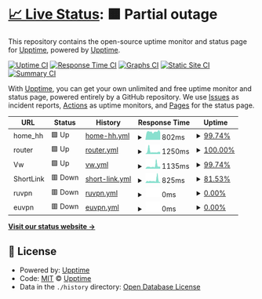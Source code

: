 # [📈 Live Status](https://sites.shtxt.info): <!--live status--> **🟧 Partial outage**

This repository contains the open-source uptime monitor and status page for [Upptime](https://upptime.js.org), powered by [Upptime](https://github.com/upptime/upptime).

[![Uptime CI](https://github.com/smartmanru/site_availability/workflows/Uptime%20CI/badge.svg)](https://github.com/smartmanru/site_availability/actions?query=workflow%3A%22Uptime+CI%22)
[![Response Time CI](https://github.com/smartmanru/site_availability/workflows/Response%20Time%20CI/badge.svg)](https://github.com/smartmanru/site_availability/actions?query=workflow%3A%22Response+Time+CI%22)
[![Graphs CI](https://github.com/smartmanru/site_availability/workflows/Graphs%20CI/badge.svg)](https://github.com/smartmanru/site_availability/actions?query=workflow%3A%22Graphs+CI%22)
[![Static Site CI](https://github.com/smartmanru/site_availability/workflows/Static%20Site%20CI/badge.svg)](https://github.com/smartmanru/site_availability/actions?query=workflow%3A%22Static+Site+CI%22)
[![Summary CI](https://github.com/smartmanru/site_availability/workflows/Summary%20CI/badge.svg)](https://github.com/smartmanru/site_availability/actions?query=workflow%3A%22Summary+CI%22)

With [Upptime](https://upptime.js.org), you can get your own unlimited and free uptime monitor and status page, powered entirely by a GitHub repository. We use [Issues](https://github.com/upptime/upptime/issues) as incident reports, [Actions](https://github.com/smartmanru/site_availability/actions) as uptime monitors, and [Pages](https://sites.shtxt.info) for the status page.

<!--start: status pages-->
<!-- This summary is generated by Upptime (https://github.com/upptime/upptime) -->
<!-- Do not edit this manually, your changes will be overwritten -->
<!-- prettier-ignore -->
| URL | Status | History | Response Time | Uptime |
| --- | ------ | ------- | ------------- | ------ |
| <img alt="" src="https://icons.duckduckgo.com/ip3/.ico" height="13"> home_hh | 🟩 Up | [home-hh.yml](https://github.com/smartmanru/site_availability/commits/HEAD/history/home-hh.yml) | <details><summary><img alt="Response time graph" src="./graphs/home-hh/response-time-week.png" height="20"> 802ms</summary><br><a href="https://sites.shtxt.info/history/home-hh"><img alt="Response time 1508" src="https://img.shields.io/endpoint?url=https%3A%2F%2Fraw.githubusercontent.com%2Fsmartmanru%2Fsite_availability%2FHEAD%2Fapi%2Fhome-hh%2Fresponse-time.json"></a><br><a href="https://sites.shtxt.info/history/home-hh"><img alt="24-hour response time 732" src="https://img.shields.io/endpoint?url=https%3A%2F%2Fraw.githubusercontent.com%2Fsmartmanru%2Fsite_availability%2FHEAD%2Fapi%2Fhome-hh%2Fresponse-time-day.json"></a><br><a href="https://sites.shtxt.info/history/home-hh"><img alt="7-day response time 802" src="https://img.shields.io/endpoint?url=https%3A%2F%2Fraw.githubusercontent.com%2Fsmartmanru%2Fsite_availability%2FHEAD%2Fapi%2Fhome-hh%2Fresponse-time-week.json"></a><br><a href="https://sites.shtxt.info/history/home-hh"><img alt="30-day response time 843" src="https://img.shields.io/endpoint?url=https%3A%2F%2Fraw.githubusercontent.com%2Fsmartmanru%2Fsite_availability%2FHEAD%2Fapi%2Fhome-hh%2Fresponse-time-month.json"></a><br><a href="https://sites.shtxt.info/history/home-hh"><img alt="1-year response time 1508" src="https://img.shields.io/endpoint?url=https%3A%2F%2Fraw.githubusercontent.com%2Fsmartmanru%2Fsite_availability%2FHEAD%2Fapi%2Fhome-hh%2Fresponse-time-year.json"></a></details> | <details><summary><a href="https://sites.shtxt.info/history/home-hh">99.74%</a></summary><a href="https://sites.shtxt.info/history/home-hh"><img alt="All-time uptime 97.35%" src="https://img.shields.io/endpoint?url=https%3A%2F%2Fraw.githubusercontent.com%2Fsmartmanru%2Fsite_availability%2FHEAD%2Fapi%2Fhome-hh%2Fuptime.json"></a><br><a href="https://sites.shtxt.info/history/home-hh"><img alt="24-hour uptime 100.00%" src="https://img.shields.io/endpoint?url=https%3A%2F%2Fraw.githubusercontent.com%2Fsmartmanru%2Fsite_availability%2FHEAD%2Fapi%2Fhome-hh%2Fuptime-day.json"></a><br><a href="https://sites.shtxt.info/history/home-hh"><img alt="7-day uptime 99.74%" src="https://img.shields.io/endpoint?url=https%3A%2F%2Fraw.githubusercontent.com%2Fsmartmanru%2Fsite_availability%2FHEAD%2Fapi%2Fhome-hh%2Fuptime-week.json"></a><br><a href="https://sites.shtxt.info/history/home-hh"><img alt="30-day uptime 98.45%" src="https://img.shields.io/endpoint?url=https%3A%2F%2Fraw.githubusercontent.com%2Fsmartmanru%2Fsite_availability%2FHEAD%2Fapi%2Fhome-hh%2Fuptime-month.json"></a><br><a href="https://sites.shtxt.info/history/home-hh"><img alt="1-year uptime 97.35%" src="https://img.shields.io/endpoint?url=https%3A%2F%2Fraw.githubusercontent.com%2Fsmartmanru%2Fsite_availability%2FHEAD%2Fapi%2Fhome-hh%2Fuptime-year.json"></a></details>
| <img alt="" src="https://icons.duckduckgo.com/ip3/.ico" height="13"> router | 🟩 Up | [router.yml](https://github.com/smartmanru/site_availability/commits/HEAD/history/router.yml) | <details><summary><img alt="Response time graph" src="./graphs/router/response-time-week.png" height="20"> 1250ms</summary><br><a href="https://sites.shtxt.info/history/router"><img alt="Response time 998" src="https://img.shields.io/endpoint?url=https%3A%2F%2Fraw.githubusercontent.com%2Fsmartmanru%2Fsite_availability%2FHEAD%2Fapi%2Frouter%2Fresponse-time.json"></a><br><a href="https://sites.shtxt.info/history/router"><img alt="24-hour response time 889" src="https://img.shields.io/endpoint?url=https%3A%2F%2Fraw.githubusercontent.com%2Fsmartmanru%2Fsite_availability%2FHEAD%2Fapi%2Frouter%2Fresponse-time-day.json"></a><br><a href="https://sites.shtxt.info/history/router"><img alt="7-day response time 1250" src="https://img.shields.io/endpoint?url=https%3A%2F%2Fraw.githubusercontent.com%2Fsmartmanru%2Fsite_availability%2FHEAD%2Fapi%2Frouter%2Fresponse-time-week.json"></a><br><a href="https://sites.shtxt.info/history/router"><img alt="30-day response time 1017" src="https://img.shields.io/endpoint?url=https%3A%2F%2Fraw.githubusercontent.com%2Fsmartmanru%2Fsite_availability%2FHEAD%2Fapi%2Frouter%2Fresponse-time-month.json"></a><br><a href="https://sites.shtxt.info/history/router"><img alt="1-year response time 998" src="https://img.shields.io/endpoint?url=https%3A%2F%2Fraw.githubusercontent.com%2Fsmartmanru%2Fsite_availability%2FHEAD%2Fapi%2Frouter%2Fresponse-time-year.json"></a></details> | <details><summary><a href="https://sites.shtxt.info/history/router">100.00%</a></summary><a href="https://sites.shtxt.info/history/router"><img alt="All-time uptime 99.66%" src="https://img.shields.io/endpoint?url=https%3A%2F%2Fraw.githubusercontent.com%2Fsmartmanru%2Fsite_availability%2FHEAD%2Fapi%2Frouter%2Fuptime.json"></a><br><a href="https://sites.shtxt.info/history/router"><img alt="24-hour uptime 100.00%" src="https://img.shields.io/endpoint?url=https%3A%2F%2Fraw.githubusercontent.com%2Fsmartmanru%2Fsite_availability%2FHEAD%2Fapi%2Frouter%2Fuptime-day.json"></a><br><a href="https://sites.shtxt.info/history/router"><img alt="7-day uptime 100.00%" src="https://img.shields.io/endpoint?url=https%3A%2F%2Fraw.githubusercontent.com%2Fsmartmanru%2Fsite_availability%2FHEAD%2Fapi%2Frouter%2Fuptime-week.json"></a><br><a href="https://sites.shtxt.info/history/router"><img alt="30-day uptime 100.00%" src="https://img.shields.io/endpoint?url=https%3A%2F%2Fraw.githubusercontent.com%2Fsmartmanru%2Fsite_availability%2FHEAD%2Fapi%2Frouter%2Fuptime-month.json"></a><br><a href="https://sites.shtxt.info/history/router"><img alt="1-year uptime 99.66%" src="https://img.shields.io/endpoint?url=https%3A%2F%2Fraw.githubusercontent.com%2Fsmartmanru%2Fsite_availability%2FHEAD%2Fapi%2Frouter%2Fuptime-year.json"></a></details>
| <img alt="" src="https://icons.duckduckgo.com/ip3/null.ico" height="13"> Vw | 🟩 Up | [vw.yml](https://github.com/smartmanru/site_availability/commits/HEAD/history/vw.yml) | <details><summary><img alt="Response time graph" src="./graphs/vw/response-time-week.png" height="20"> 1135ms</summary><br><a href="https://sites.shtxt.info/history/vw"><img alt="Response time 1662" src="https://img.shields.io/endpoint?url=https%3A%2F%2Fraw.githubusercontent.com%2Fsmartmanru%2Fsite_availability%2FHEAD%2Fapi%2Fvw%2Fresponse-time.json"></a><br><a href="https://sites.shtxt.info/history/vw"><img alt="24-hour response time 865" src="https://img.shields.io/endpoint?url=https%3A%2F%2Fraw.githubusercontent.com%2Fsmartmanru%2Fsite_availability%2FHEAD%2Fapi%2Fvw%2Fresponse-time-day.json"></a><br><a href="https://sites.shtxt.info/history/vw"><img alt="7-day response time 1135" src="https://img.shields.io/endpoint?url=https%3A%2F%2Fraw.githubusercontent.com%2Fsmartmanru%2Fsite_availability%2FHEAD%2Fapi%2Fvw%2Fresponse-time-week.json"></a><br><a href="https://sites.shtxt.info/history/vw"><img alt="30-day response time 996" src="https://img.shields.io/endpoint?url=https%3A%2F%2Fraw.githubusercontent.com%2Fsmartmanru%2Fsite_availability%2FHEAD%2Fapi%2Fvw%2Fresponse-time-month.json"></a><br><a href="https://sites.shtxt.info/history/vw"><img alt="1-year response time 1662" src="https://img.shields.io/endpoint?url=https%3A%2F%2Fraw.githubusercontent.com%2Fsmartmanru%2Fsite_availability%2FHEAD%2Fapi%2Fvw%2Fresponse-time-year.json"></a></details> | <details><summary><a href="https://sites.shtxt.info/history/vw">99.74%</a></summary><a href="https://sites.shtxt.info/history/vw"><img alt="All-time uptime 97.43%" src="https://img.shields.io/endpoint?url=https%3A%2F%2Fraw.githubusercontent.com%2Fsmartmanru%2Fsite_availability%2FHEAD%2Fapi%2Fvw%2Fuptime.json"></a><br><a href="https://sites.shtxt.info/history/vw"><img alt="24-hour uptime 100.00%" src="https://img.shields.io/endpoint?url=https%3A%2F%2Fraw.githubusercontent.com%2Fsmartmanru%2Fsite_availability%2FHEAD%2Fapi%2Fvw%2Fuptime-day.json"></a><br><a href="https://sites.shtxt.info/history/vw"><img alt="7-day uptime 99.74%" src="https://img.shields.io/endpoint?url=https%3A%2F%2Fraw.githubusercontent.com%2Fsmartmanru%2Fsite_availability%2FHEAD%2Fapi%2Fvw%2Fuptime-week.json"></a><br><a href="https://sites.shtxt.info/history/vw"><img alt="30-day uptime 98.48%" src="https://img.shields.io/endpoint?url=https%3A%2F%2Fraw.githubusercontent.com%2Fsmartmanru%2Fsite_availability%2FHEAD%2Fapi%2Fvw%2Fuptime-month.json"></a><br><a href="https://sites.shtxt.info/history/vw"><img alt="1-year uptime 97.43%" src="https://img.shields.io/endpoint?url=https%3A%2F%2Fraw.githubusercontent.com%2Fsmartmanru%2Fsite_availability%2FHEAD%2Fapi%2Fvw%2Fuptime-year.json"></a></details>
| <img alt="" src="https://icons.duckduckgo.com/ip3/.ico" height="13"> ShortLink | 🟥 Down | [short-link.yml](https://github.com/smartmanru/site_availability/commits/HEAD/history/short-link.yml) | <details><summary><img alt="Response time graph" src="./graphs/short-link/response-time-week.png" height="20"> 825ms</summary><br><a href="https://sites.shtxt.info/history/short-link"><img alt="Response time 1456" src="https://img.shields.io/endpoint?url=https%3A%2F%2Fraw.githubusercontent.com%2Fsmartmanru%2Fsite_availability%2FHEAD%2Fapi%2Fshort-link%2Fresponse-time.json"></a><br><a href="https://sites.shtxt.info/history/short-link"><img alt="24-hour response time 298" src="https://img.shields.io/endpoint?url=https%3A%2F%2Fraw.githubusercontent.com%2Fsmartmanru%2Fsite_availability%2FHEAD%2Fapi%2Fshort-link%2Fresponse-time-day.json"></a><br><a href="https://sites.shtxt.info/history/short-link"><img alt="7-day response time 825" src="https://img.shields.io/endpoint?url=https%3A%2F%2Fraw.githubusercontent.com%2Fsmartmanru%2Fsite_availability%2FHEAD%2Fapi%2Fshort-link%2Fresponse-time-week.json"></a><br><a href="https://sites.shtxt.info/history/short-link"><img alt="30-day response time 1456" src="https://img.shields.io/endpoint?url=https%3A%2F%2Fraw.githubusercontent.com%2Fsmartmanru%2Fsite_availability%2FHEAD%2Fapi%2Fshort-link%2Fresponse-time-month.json"></a><br><a href="https://sites.shtxt.info/history/short-link"><img alt="1-year response time 1456" src="https://img.shields.io/endpoint?url=https%3A%2F%2Fraw.githubusercontent.com%2Fsmartmanru%2Fsite_availability%2FHEAD%2Fapi%2Fshort-link%2Fresponse-time-year.json"></a></details> | <details><summary><a href="https://sites.shtxt.info/history/short-link">81.53%</a></summary><a href="https://sites.shtxt.info/history/short-link"><img alt="All-time uptime 88.01%" src="https://img.shields.io/endpoint?url=https%3A%2F%2Fraw.githubusercontent.com%2Fsmartmanru%2Fsite_availability%2FHEAD%2Fapi%2Fshort-link%2Fuptime.json"></a><br><a href="https://sites.shtxt.info/history/short-link"><img alt="24-hour uptime 0.00%" src="https://img.shields.io/endpoint?url=https%3A%2F%2Fraw.githubusercontent.com%2Fsmartmanru%2Fsite_availability%2FHEAD%2Fapi%2Fshort-link%2Fuptime-day.json"></a><br><a href="https://sites.shtxt.info/history/short-link"><img alt="7-day uptime 81.53%" src="https://img.shields.io/endpoint?url=https%3A%2F%2Fraw.githubusercontent.com%2Fsmartmanru%2Fsite_availability%2FHEAD%2Fapi%2Fshort-link%2Fuptime-week.json"></a><br><a href="https://sites.shtxt.info/history/short-link"><img alt="30-day uptime 88.01%" src="https://img.shields.io/endpoint?url=https%3A%2F%2Fraw.githubusercontent.com%2Fsmartmanru%2Fsite_availability%2FHEAD%2Fapi%2Fshort-link%2Fuptime-month.json"></a><br><a href="https://sites.shtxt.info/history/short-link"><img alt="1-year uptime 88.01%" src="https://img.shields.io/endpoint?url=https%3A%2F%2Fraw.githubusercontent.com%2Fsmartmanru%2Fsite_availability%2FHEAD%2Fapi%2Fshort-link%2Fuptime-year.json"></a></details>
| <img alt="" src="https://icons.duckduckgo.com/ip3/.ico" height="13"> ruvpn | 🟥 Down | [ruvpn.yml](https://github.com/smartmanru/site_availability/commits/HEAD/history/ruvpn.yml) | <details><summary><img alt="Response time graph" src="./graphs/ruvpn/response-time-week.png" height="20"> 0ms</summary><br><a href="https://sites.shtxt.info/history/ruvpn"><img alt="Response time 0" src="https://img.shields.io/endpoint?url=https%3A%2F%2Fraw.githubusercontent.com%2Fsmartmanru%2Fsite_availability%2FHEAD%2Fapi%2Fruvpn%2Fresponse-time.json"></a><br><a href="https://sites.shtxt.info/history/ruvpn"><img alt="24-hour response time 0" src="https://img.shields.io/endpoint?url=https%3A%2F%2Fraw.githubusercontent.com%2Fsmartmanru%2Fsite_availability%2FHEAD%2Fapi%2Fruvpn%2Fresponse-time-day.json"></a><br><a href="https://sites.shtxt.info/history/ruvpn"><img alt="7-day response time 0" src="https://img.shields.io/endpoint?url=https%3A%2F%2Fraw.githubusercontent.com%2Fsmartmanru%2Fsite_availability%2FHEAD%2Fapi%2Fruvpn%2Fresponse-time-week.json"></a><br><a href="https://sites.shtxt.info/history/ruvpn"><img alt="30-day response time 0" src="https://img.shields.io/endpoint?url=https%3A%2F%2Fraw.githubusercontent.com%2Fsmartmanru%2Fsite_availability%2FHEAD%2Fapi%2Fruvpn%2Fresponse-time-month.json"></a><br><a href="https://sites.shtxt.info/history/ruvpn"><img alt="1-year response time 0" src="https://img.shields.io/endpoint?url=https%3A%2F%2Fraw.githubusercontent.com%2Fsmartmanru%2Fsite_availability%2FHEAD%2Fapi%2Fruvpn%2Fresponse-time-year.json"></a></details> | <details><summary><a href="https://sites.shtxt.info/history/ruvpn">0.00%</a></summary><a href="https://sites.shtxt.info/history/ruvpn"><img alt="All-time uptime 0.00%" src="https://img.shields.io/endpoint?url=https%3A%2F%2Fraw.githubusercontent.com%2Fsmartmanru%2Fsite_availability%2FHEAD%2Fapi%2Fruvpn%2Fuptime.json"></a><br><a href="https://sites.shtxt.info/history/ruvpn"><img alt="24-hour uptime 0.00%" src="https://img.shields.io/endpoint?url=https%3A%2F%2Fraw.githubusercontent.com%2Fsmartmanru%2Fsite_availability%2FHEAD%2Fapi%2Fruvpn%2Fuptime-day.json"></a><br><a href="https://sites.shtxt.info/history/ruvpn"><img alt="7-day uptime 0.00%" src="https://img.shields.io/endpoint?url=https%3A%2F%2Fraw.githubusercontent.com%2Fsmartmanru%2Fsite_availability%2FHEAD%2Fapi%2Fruvpn%2Fuptime-week.json"></a><br><a href="https://sites.shtxt.info/history/ruvpn"><img alt="30-day uptime 0.00%" src="https://img.shields.io/endpoint?url=https%3A%2F%2Fraw.githubusercontent.com%2Fsmartmanru%2Fsite_availability%2FHEAD%2Fapi%2Fruvpn%2Fuptime-month.json"></a><br><a href="https://sites.shtxt.info/history/ruvpn"><img alt="1-year uptime 0.00%" src="https://img.shields.io/endpoint?url=https%3A%2F%2Fraw.githubusercontent.com%2Fsmartmanru%2Fsite_availability%2FHEAD%2Fapi%2Fruvpn%2Fuptime-year.json"></a></details>
| <img alt="" src="https://icons.duckduckgo.com/ip3/.ico" height="13"> euvpn | 🟥 Down | [euvpn.yml](https://github.com/smartmanru/site_availability/commits/HEAD/history/euvpn.yml) | <details><summary><img alt="Response time graph" src="./graphs/euvpn/response-time-week.png" height="20"> 0ms</summary><br><a href="https://sites.shtxt.info/history/euvpn"><img alt="Response time 0" src="https://img.shields.io/endpoint?url=https%3A%2F%2Fraw.githubusercontent.com%2Fsmartmanru%2Fsite_availability%2FHEAD%2Fapi%2Feuvpn%2Fresponse-time.json"></a><br><a href="https://sites.shtxt.info/history/euvpn"><img alt="24-hour response time 0" src="https://img.shields.io/endpoint?url=https%3A%2F%2Fraw.githubusercontent.com%2Fsmartmanru%2Fsite_availability%2FHEAD%2Fapi%2Feuvpn%2Fresponse-time-day.json"></a><br><a href="https://sites.shtxt.info/history/euvpn"><img alt="7-day response time 0" src="https://img.shields.io/endpoint?url=https%3A%2F%2Fraw.githubusercontent.com%2Fsmartmanru%2Fsite_availability%2FHEAD%2Fapi%2Feuvpn%2Fresponse-time-week.json"></a><br><a href="https://sites.shtxt.info/history/euvpn"><img alt="30-day response time 0" src="https://img.shields.io/endpoint?url=https%3A%2F%2Fraw.githubusercontent.com%2Fsmartmanru%2Fsite_availability%2FHEAD%2Fapi%2Feuvpn%2Fresponse-time-month.json"></a><br><a href="https://sites.shtxt.info/history/euvpn"><img alt="1-year response time 0" src="https://img.shields.io/endpoint?url=https%3A%2F%2Fraw.githubusercontent.com%2Fsmartmanru%2Fsite_availability%2FHEAD%2Fapi%2Feuvpn%2Fresponse-time-year.json"></a></details> | <details><summary><a href="https://sites.shtxt.info/history/euvpn">0.00%</a></summary><a href="https://sites.shtxt.info/history/euvpn"><img alt="All-time uptime 0.00%" src="https://img.shields.io/endpoint?url=https%3A%2F%2Fraw.githubusercontent.com%2Fsmartmanru%2Fsite_availability%2FHEAD%2Fapi%2Feuvpn%2Fuptime.json"></a><br><a href="https://sites.shtxt.info/history/euvpn"><img alt="24-hour uptime 0.00%" src="https://img.shields.io/endpoint?url=https%3A%2F%2Fraw.githubusercontent.com%2Fsmartmanru%2Fsite_availability%2FHEAD%2Fapi%2Feuvpn%2Fuptime-day.json"></a><br><a href="https://sites.shtxt.info/history/euvpn"><img alt="7-day uptime 0.00%" src="https://img.shields.io/endpoint?url=https%3A%2F%2Fraw.githubusercontent.com%2Fsmartmanru%2Fsite_availability%2FHEAD%2Fapi%2Feuvpn%2Fuptime-week.json"></a><br><a href="https://sites.shtxt.info/history/euvpn"><img alt="30-day uptime 0.00%" src="https://img.shields.io/endpoint?url=https%3A%2F%2Fraw.githubusercontent.com%2Fsmartmanru%2Fsite_availability%2FHEAD%2Fapi%2Feuvpn%2Fuptime-month.json"></a><br><a href="https://sites.shtxt.info/history/euvpn"><img alt="1-year uptime 0.00%" src="https://img.shields.io/endpoint?url=https%3A%2F%2Fraw.githubusercontent.com%2Fsmartmanru%2Fsite_availability%2FHEAD%2Fapi%2Feuvpn%2Fuptime-year.json"></a></details>

<!--end: status pages-->

[**Visit our status website →**](https://sites.shtxt.info)

## 📄 License

- Powered by: [Upptime](https://github.com/upptime/upptime)
- Code: [MIT](./LICENSE) © [Upptime](https://upptime.js.org)
- Data in the `./history` directory: [Open Database License](https://opendatacommons.org/licenses/odbl/1-0/)
